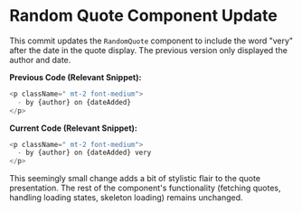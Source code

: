 # Random Quote Component Update

This commit updates the `RandomQuote` component to include the word "very" after the date in the quote display.  The previous version only displayed the author and date.

**Previous Code (Relevant Snippet):**
```javascript
<p className=" mt-2 font-medium">
  - by {author} on {dateAdded}
</p>
```

**Current Code (Relevant Snippet):**
```javascript
<p className=" mt-2 font-medium">
  - by {author} on {dateAdded} very
</p>
```

This seemingly small change adds a bit of stylistic flair to the quote presentation. The rest of the component's functionality (fetching quotes, handling loading states, skeleton loading) remains unchanged.